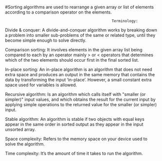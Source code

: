 #Sorting algorithms are used to rearrange a given array or list of elements according to a comparison operator on the elements.
                                                     
                                                     Terminology:
                                                     
Divide & conquer: A divide-and-conquer algorithm works by breaking down a problem into smaller sub-problems of the same or related type, until they become simple enough to solve directly.


Comparison sorting: It involves elements in the given array list being compared to each by an operator mainly > or < operators that determines which of the two elements should occur first in the final sorted list.


In-place sorting: An in-place algorithm is an algorithm that does not need extra space and produces an output in the same memory that contains the data by transforming the input ‘in-place’. However, a small constant extra space used for variables is allowed.


Recursive algorithm: Is an algorithm which calls itself with "smaller (or simpler)" input values, and which obtains the result for the current input by applying simple operations to the returned value for the smaller (or simpler) input.


Stable algorithm: An algorithm is stable if two objects with equal keys appear in the same order in sorted output as they appear in the input unsorted array.


Space complexity: Refers to the memory space on your device used to solve the algorithm.


Time complexity: It’s the amount of time it takes to run the algorithm.

  
                                  

